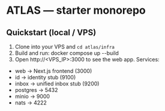 # ATLAS — starter monorepo
## Quickstart (local / VPS)
1. Clone into your VPS and `cd atlas/infra`
2. Build and run:
   docker compose up --build
3. Open http://<VPS_IP>:3000 to see the web app.
Services:
- web -> Next.js frontend (3000)
- id -> identity stub (9100)
- inbox -> unified inbox stub (9200)
- postgres -> 5432
- minio -> 9000
- nats -> 4222